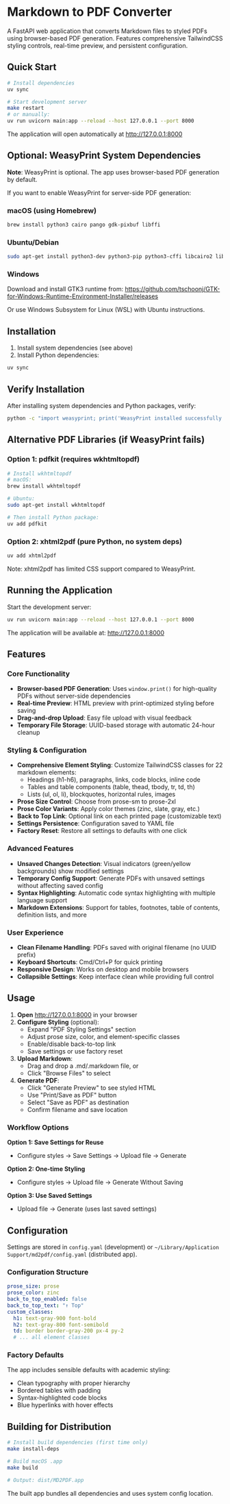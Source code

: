 # Markdown to PDF Converter

A FastAPI web application that converts Markdown files to styled PDFs using browser-based PDF generation. Features comprehensive TailwindCSS styling controls, real-time preview, and persistent configuration.

## Quick Start

```bash
# Install dependencies
uv sync

# Start development server
make restart
# or manually:
uv run uvicorn main:app --reload --host 127.0.0.1 --port 8000
```

The application will open automatically at http://127.0.0.1:8000

## Optional: WeasyPrint System Dependencies

**Note**: WeasyPrint is optional. The app uses browser-based PDF generation by default.

If you want to enable WeasyPrint for server-side PDF generation:

### macOS (using Homebrew)
```bash
brew install python3 cairo pango gdk-pixbuf libffi
```

### Ubuntu/Debian
```bash
sudo apt-get install python3-dev python3-pip python3-cffi libcairo2 libpango-1.0-0 libpangocairo-1.0-0 libgdk-pixbuf2.0-0 libffi-dev shared-mime-info
```

### Windows
Download and install GTK3 runtime from:
https://github.com/tschoonj/GTK-for-Windows-Runtime-Environment-Installer/releases

Or use Windows Subsystem for Linux (WSL) with Ubuntu instructions.

## Installation

1. Install system dependencies (see above)
2. Install Python dependencies:
```bash
uv sync
```

## Verify Installation
After installing system dependencies and Python packages, verify:
```bash
python -c "import weasyprint; print('WeasyPrint installed successfully')"
```

## Alternative PDF Libraries (if WeasyPrint fails)

### Option 1: pdfkit (requires wkhtmltopdf)
```bash
# Install wkhtmltopdf
# macOS:
brew install wkhtmltopdf

# Ubuntu:
sudo apt-get install wkhtmltopdf

# Then install Python package:
uv add pdfkit
```

### Option 2: xhtml2pdf (pure Python, no system deps)
```bash
uv add xhtml2pdf
```

Note: xhtml2pdf has limited CSS support compared to WeasyPrint.

## Running the Application

Start the development server:
```bash
uv run uvicorn main:app --reload --host 127.0.0.1 --port 8000
```

The application will be available at: http://127.0.0.1:8000

## Features

### Core Functionality
- **Browser-based PDF Generation**: Uses `window.print()` for high-quality PDFs without server-side dependencies
- **Real-time Preview**: HTML preview with print-optimized styling before saving
- **Drag-and-drop Upload**: Easy file upload with visual feedback
- **Temporary File Storage**: UUID-based storage with automatic 24-hour cleanup

### Styling & Configuration
- **Comprehensive Element Styling**: Customize TailwindCSS classes for 22 markdown elements:
  - Headings (h1-h6), paragraphs, links, code blocks, inline code
  - Tables and table components (table, thead, tbody, tr, td, th)
  - Lists (ul, ol, li), blockquotes, horizontal rules, images
- **Prose Size Control**: Choose from prose-sm to prose-2xl
- **Prose Color Variants**: Apply color themes (zinc, slate, gray, etc.)
- **Back to Top Link**: Optional link on each printed page (customizable text)
- **Settings Persistence**: Configuration saved to YAML file
- **Factory Reset**: Restore all settings to defaults with one click

### Advanced Features
- **Unsaved Changes Detection**: Visual indicators (green/yellow backgrounds) show modified settings
- **Temporary Config Support**: Generate PDFs with unsaved settings without affecting saved config
- **Syntax Highlighting**: Automatic code syntax highlighting with multiple language support
- **Markdown Extensions**: Support for tables, footnotes, table of contents, definition lists, and more

### User Experience
- **Clean Filename Handling**: PDFs saved with original filename (no UUID prefix)
- **Keyboard Shortcuts**: Cmd/Ctrl+P for quick printing
- **Responsive Design**: Works on desktop and mobile browsers
- **Collapsible Settings**: Keep interface clean while providing full control

## Usage

1. **Open** http://127.0.0.1:8000 in your browser
2. **Configure Styling** (optional):
   - Expand "PDF Styling Settings" section
   - Adjust prose size, color, and element-specific classes
   - Enable/disable back-to-top link
   - Save settings or use factory reset
3. **Upload Markdown**:
   - Drag and drop a .md/.markdown file, or
   - Click "Browse Files" to select
4. **Generate PDF**:
   - Click "Generate Preview" to see styled HTML
   - Use "Print/Save as PDF" button
   - Select "Save as PDF" as destination
   - Confirm filename and save location

### Workflow Options

**Option 1: Save Settings for Reuse**
- Configure styles → Save Settings → Upload file → Generate

**Option 2: One-time Styling**
- Configure styles → Upload file → Generate Without Saving

**Option 3: Use Saved Settings**
- Upload file → Generate (uses last saved settings)

## Configuration

Settings are stored in `config.yaml` (development) or `~/Library/Application Support/md2pdf/config.yaml` (distributed app).

### Configuration Structure
```yaml
prose_size: prose
prose_color: zinc
back_to_top_enabled: false
back_to_top_text: "↑ Top"
custom_classes:
  h1: text-gray-900 font-bold
  h2: text-gray-800 font-semibold
  td: border border-gray-200 px-4 py-2
  # ... all element classes
```

### Factory Defaults
The app includes sensible defaults with academic styling:
- Clean typography with proper hierarchy
- Bordered tables with padding
- Syntax-highlighted code blocks
- Blue hyperlinks with hover effects

## Building for Distribution

```bash
# Install build dependencies (first time only)
make install-deps

# Build macOS .app
make build

# Output: dist/MD2PDF.app
```

The built app bundles all dependencies and uses system config location.